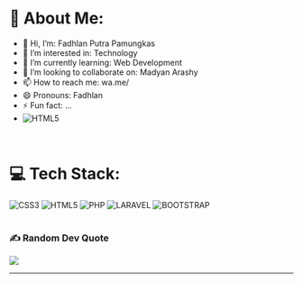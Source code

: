 <!--- - 👋 Hi, I’m: Fadhlan Putra Pamungkas
- 👀 I’m interested in: Technology
- 🌱 I’m currently learning: Web Development
- 💞️ I’m looking to collaborate on: Madyan Arashy
- 📫 How to reach me: wa.me/
- 😄 Pronouns: Fadhlan
- ⚡ Fun fact: ... --->

<!---
FadhlanPutra/FadhlanPutra is a ✨ special ✨ repository because its `README.md` (this file) appears on your GitHub profile.
You can click the Preview link to take a look at your changes.
--->

# :dizzy: About Me:
- 👋 Hi, I’m: Fadhlan Putra Pamungkas
- 👀 I’m interested in: Technology
- 🌱 I’m currently learning: Web Development
- 💞️ I’m looking to collaborate on: Madyan Arashy
- 📫 How to reach me: wa.me/
- 😄 Pronouns: Fadhlan
- ⚡ Fun fact: ...
- ![HTML5]()
<br>


<!--- ## :globe_with_meridians: Socials:
[![Discord](https://img.shields.io/badge/Discord-%237289DA.svg?logo=discord&logoColor=white)](https://discord.gg/Rap#2221) --->

# :computer: Tech Stack:
![CSS3](https://img.shields.io/badge/css3-%231572B6.svg?style=for-the-badge&logo=css3&logoColor=white) ![HTML5](https://img.shields.io/badge/html5-%23E34F26.svg?style=for-the-badge&logo=html5&logoColor=white) ![PHP](https://img.shields.io/badge/PHP-777BB4.svg?style=for-the-badge&logo=php&logoColor=white) ![LARAVEL](https://img.shields.io/badge/Laravel-FF2D20.svg?style=for-the-badge&logo=laravel&logoColor=white) ![BOOTSTRAP](https://img.shields.io/badge/Bootstrap-563D7C?style=for-the-badge&logo=bootstrap&logoColor=white)
<!--- ![JavaScript](https://img.shields.io/badge/javascript-%23323330.svg?style=for-the-badge&logo=javascript&logoColor=%23F7DF1E) --->


<!--- # :bar_chart: GitHub Stats:
![](https://github-readme-stats.vercel.app/api?username=rapleeee&theme=solarized-dark&hide_border=false&include_all_commits=false&count_private=false)<br/>
![](https://github-readme-streak-stats.herokuapp.com/?user=rapleeee&theme=solarized-dark&hide_border=false)<br/>
![](https://github-readme-stats.vercel.app/api/top-langs/?username=rapleeee&theme=solarized-dark&hide_border=false&include_all_commits=false&count_private=false&layout=compact) --->
#

### :writing_hand: Random Dev Quote
![](https://quotes-github-readme.vercel.app/api?type=horizontal&theme=radical)

---
<!--- [![](https://visitcount.itsvg.in/api?id=rapleeee&icon=0&color=0)](https://visitcount.itsvg.in) --->

<!-- Proudly created with GPRM ( https://gprm.itsvg.in ) -->

